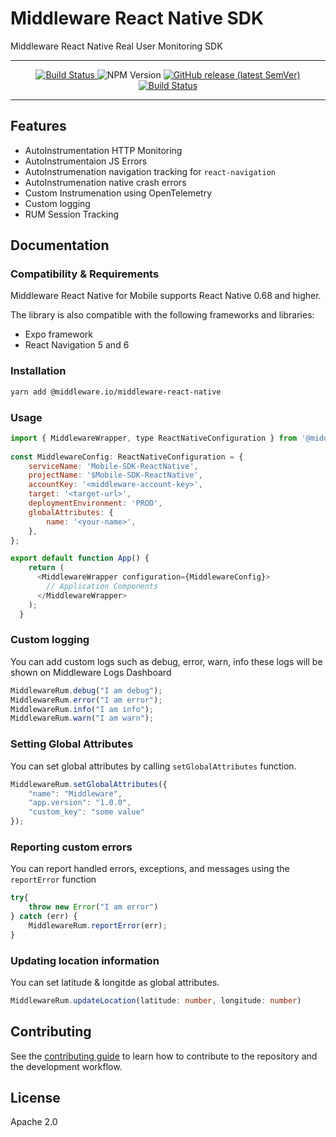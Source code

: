 # Middleware React Native SDK

Middleware React Native Real User Monitoring SDK

---
<p align="center">
  <a href="https://github.com/middleware-labs/middleware-react-native/releases">
    <img alt="Build Status" src="https://img.shields.io/badge/status-beta-orange">
  </a>
   <img alt="NPM Version" src="https://img.shields.io/npm/v/%40middleware.io%2Fmiddleware-react-native?color=green&link=https%3A%2F%2Fwww.npmjs.com%2Fpackage%2F%40middleware.io%2Fmiddleware-react-native">
  <a href="https://github.com/middleware-labs/middleware-react-native/releases">
    <img alt="GitHub release (latest SemVer)" src="https://img.shields.io/github/v/release/middleware-labs/middleware-react-native?include_prereleases&style=flat">
  </a>
  <a href="https://github.com/middleware-labs/middleware-react-native/actions/workflows/build.yml">
    <img alt="Build Status" src="https://img.shields.io/github/actions/workflow/status/middleware-labs/middleware-react-native/ci.yml?branch=main&style=flat">
  </a>
</p>

---

## Features

- AutoInstrumentation HTTP Monitoring
- AutoInstrumentaion JS Errors
- AutoInstrumenation navigation tracking for `react-navigation`
- AutoInstrumenation native crash errors
- Custom Instrumenation using OpenTelemetry
- Custom logging
- RUM Session Tracking

## Documentation


### Compatibility & Requirements

Middleware React Native for Mobile supports React Native 0.68 and higher.

The library is also compatible with the following frameworks and libraries:

- Expo framework
- React Navigation 5 and 6

### Installation

```sh
yarn add @middleware.io/middleware-react-native
```

### Usage

```js
import { MiddlewareWrapper, type ReactNativeConfiguration } from '@middleware.io/middleware-react-native';
        
const MiddlewareConfig: ReactNativeConfiguration = {
    serviceName: 'Mobile-SDK-ReactNative',
    projectName: '$Mobile-SDK-ReactNative',
    accountKey: '<middleware-account-key>',
    target: '<target-url>',
    deploymentEnvironment: 'PROD',
    globalAttributes: {
        name: '<your-name>',
    },
};

export default function App() { 
    return (
      <MiddlewareWrapper configuration={MiddlewareConfig}>
        // Application Components
      </MiddlewareWrapper>
    );
  }
```

### Custom logging

You can add custom logs such as debug, error, warn, info these logs will be shown on Middleware Logs Dashboard

```typescript
MiddlewareRum.debug("I am debug");
MiddlewareRum.error("I am error");
MiddlewareRum.info("I am info");
MiddlewareRum.warn("I am warn");
```

### Setting Global Attributes
You can set global attributes by calling `setGlobalAttributes` function.

```typescript
MiddlewareRum.setGlobalAttributes({
    "name": "Middleware",
    "app.version": "1.0.0",
    "custom_key": "some value"
});
```

### Reporting custom errors

You can report handled errors, exceptions, and messages using the `reportError` function

```typescript
try{
    throw new Error("I am error")
} catch (err) {
    MiddlewareRum.reportError(err);
}
```

### Updating location information

You can set latitude & longitde as global attributes.

```typescript
MiddlewareRum.updateLocation(latitude: number, longitude: number)
```

## Contributing

See the [contributing guide](CONTRIBUTING.md) to learn how to contribute to the repository and the development workflow.

## License

Apache 2.0
